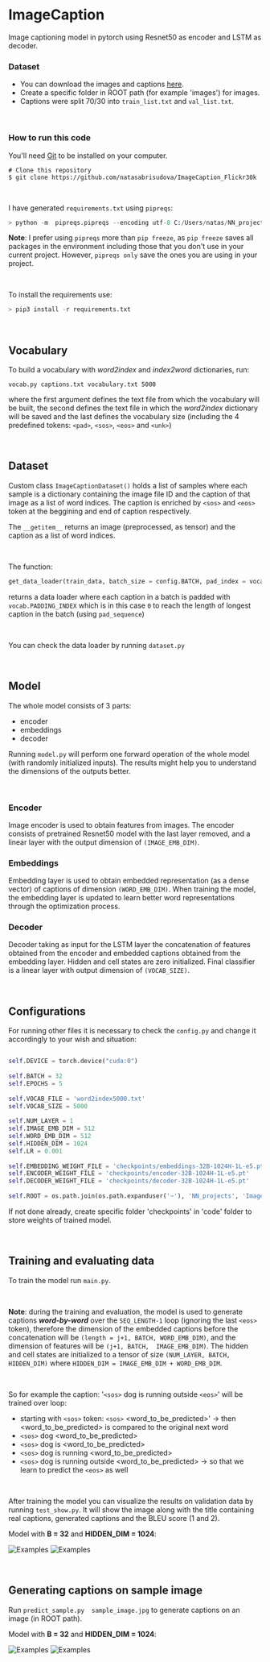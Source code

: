 # ImageCaption

Image captioning model in pytorch using Resnet50 as encoder and LSTM as decoder.


### Dataset
- You can download the images and captions [here](https://www.kaggle.com/datasets/adityajn105/flickr30k).
- Create a specific folder in ROOT path (for example 'images') for images.
- Captions were split 70/30 into ```train_list.txt``` and ```val_list.txt```.

<br>

### How to run this code

You'll need [Git](https://git-scm.com) to be installed on your computer.
```
# Clone this repository
$ git clone https://github.com/natasabrisudova/ImageCaption_Flickr30k
```

<br>

I have generated ```requirements.txt``` using ```pipreqs```:

```python
> python -m  pipreqs.pipreqs --encoding utf-8 C:/Users/natas/NN_projects/ImageCaption_Flickr30k/code/
```

**Note**: I prefer using ```pipreqs``` more than ```pip freeze```, as ```pip freeze``` saves all packages in the environment including those that you don't use in your current project. However, ```pipreqs only``` save the ones you are using in your project.

<br>

To install the requirements use:

```python
> pip3 install -r requirements.txt
```

<br>

## Vocabulary

To build a vocabulary with *word2index* and *index2word* dictionaries, run:
```
vocab.py captions.txt vocabulary.txt 5000
``` 

where the first argument defines the text file from which the vocabulary will be built, the second defines the text file in which the *word2index* dictionary will be saved and the last defines the vocabulary size (including the 4 predefined tokens: ```<pad>```, ```<sos>```, ```<eos>``` and ```<unk>```)

<br>

## Dataset

Custom class ```ImageCaptionDataset()``` holds a list of samples where each sample is a dictionary containing the image file ID and the caption of that image as a list of word indices. The caption is enriched by ```<sos>``` and ```<eos>``` token at the beggining and end of caption respectively. 

The ```__getitem__``` returns an image (preprocessed, as tensor) and the caption as a list of word indices.

<br>

The function:
```python
get_data_loader(train_data, batch_size = config.BATCH, pad_index = vocab.PADDING_INDEX)
``` 
returns a data loader where each caption in a batch is padded with ```vocab.PADDING_INDEX``` which is in this case ```0``` to reach the length of longest caption in the batch (using ```pad_sequence```)

<br>

You can check the data loader by running ```dataset.py```

<br>


## Model

The whole model consists of 3 parts:
- encoder
- embeddings
- decoder

Running ```model.py``` will perform one forward operation of the whole model (with randomly initialized inputs). The results might help you to understand the dimensions of the outputs better. 

<br>

### Encoder

Image encoder is used to obtain features from images. The encoder consists of pretrained Resnet50 model with the last layer removed, and a linear layer with the output dimension of 
```(IMAGE_EMB_DIM)```.

### Embeddings

Embedding layer is used to obtain embedded representation (as a dense vector) of captions of dimension ```(WORD_EMB_DIM)```.  When training the model, the embedding layer is updated to learn better word representations through the optimization process.


### Decoder

Decoder taking as input for the LSTM layer the concatenation of features obtained from the encoder and embedded captions obtained from the embedding layer. Hidden and cell states are zero initialized. Final classifier is a linear layer with output dimension of ```(VOCAB_SIZE)```.

<br>



## Configurations

For running other files it is necessary to check the ```config.py``` and change it accordingly to your wish and situation:

```python

self.DEVICE = torch.device("cuda:0")
        
self.BATCH = 32
self.EPOCHS = 5
        
self.VOCAB_FILE = 'word2index5000.txt'
self.VOCAB_SIZE = 5000
        
self.NUM_LAYER = 1
self.IMAGE_EMB_DIM = 512
self.WORD_EMB_DIM = 512
self.HIDDEN_DIM = 1024
self.LR = 0.001
        
self.EMBEDDING_WEIGHT_FILE = 'checkpoints/embeddings-32B-1024H-1L-e5.pt'
self.ENCODER_WEIGHT_FILE = 'checkpoints/encoder-32B-1024H-1L-e5.pt'
self.DECODER_WEIGHT_FILE = 'checkpoints/decoder-32B-1024H-1L-e5.pt'
        
self.ROOT = os.path.join(os.path.expanduser('~'), 'NN_projects', 'ImageCaption_Flickr30k') 

``` 

If not done already, create specific folder 'checkpoints' in 'code' folder to store weights of trained model.

<br>

## Training and evaluating data

To train the model run ```main.py```.

<br>

**Note**: during the training and evaluation, the model is used to generate captions ***word-by-word*** over the ```SEQ_LENGTH-1``` loop (ignoring the last ```<eos>``` token), therefore the dimension of the embedded captions before the concatenation will be ```(length = j+1, BATCH, WORD_EMB_DIM)```, and the dimension of features will be ```(j+1, BATCH,  IMAGE_EMB_DIM)```. The hidden and cell states are initialized to a tensor of size ```(NUM_LAYER, BATCH, HIDDEN_DIM)``` where ```HIDDEN_DIM = IMAGE_EMB_DIM + WORD_EMB_DIM```.

<br> 

So for example the caption: '```<sos>``` dog is running outside ```<eos>```' will be trained over loop:
- starting with ```<sos>``` token: ```<sos>``` <word_to_be_predicted>' → then <word_to_be_predicted> is compared to the original next word
- ```<sos>``` dog <word_to_be_predicted> 
- ```<sos>``` dog is <word_to_be_predicted> 
- ```<sos>``` dog is running <word_to_be_predicted> 
- ```<sos>``` dog is running outside <word_to_be_predicted> → so that we learn to predict the ```<eos>``` as well 

<br>

After training the model you can visualize the results on validation data by running ```test_show.py```. It will show the image along with the title containing real captions, generated captions and the BLEU score (1 and 2).

Model with **B = 32** and **HIDDEN_DIM = 1024**:

![Examples](./predicted_examples/32B-1024H_1.png ) ![Examples](./predicted_examples/32B-1024H_2.png ) 



<br>

## Generating captions on sample image

Run ```predict_sample.py  sample_image.jpg``` to generate captions on an image (in ROOT path).

Model with **B = 32** and **HIDDEN_DIM = 1024**:

![Examples](./predicted_examples/32B-1024H_sample1.png ) ![Examples](./predicted_examples/32B-1024H_sample2.png ) 



